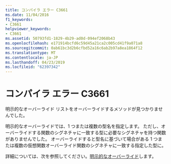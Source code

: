 ```yaml
---
title: コンパイラ エラー C3661
ms.date: 11/04/2016
f1_keywords:
- C3661
helpviewer_keywords:
- C3661
ms.assetid: 50793fd1-1829-4b29-ad0d-094ef2068b43
ms.openlocfilehash: e171914bcfd6c59d45a21ca2c005cd41f9a071a8
ms.sourcegitcommit: 0ab61bc3d2b6cfbd52a16c6ab2b97a8ea1864f12
ms.translationtype: MT
ms.contentlocale: ja-JP
ms.lasthandoff: 04/23/2019
ms.locfileid: "62397342"
---
```

# <a name="compiler-error-c3661"></a>コンパイラ エラー C3661

明示的なオーバーライド リストをオーバーライドするメソッドが見つかりませんでした。

明示的なオーバーライドでは、1 つまたは複数の型名を指定します。  ただし、オーバーライドする関数のシグネチャに一致する型に必要なシグネチャを持つ関数がありませんでした。  オーバーライドすると型名に基づいて場合がある 1 つまたは複数の仮想関数オーバーライド関数のシグネチャに一致する指定した型に。

詳細については、次を参照してください。[明示的なオーバーライド](../../extensions/explicit-overrides-cpp-component-extensions.md)します。
